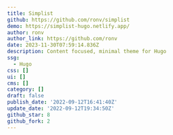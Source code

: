 ```yaml
---
title: Simplist
github: https://github.com/ronv/simplist
demo: https://simplist-hugo.netlify.app/
author: ronv
author_link: https://github.com/ronv
date: 2023-11-30T07:59:14.836Z
description: Content focused, minimal theme for Hugo
ssg:
  - Hugo
css: []
ui: []
cms: []
category: []
draft: false
publish_date: '2022-09-12T16:41:40Z'
update_date: '2022-09-12T19:34:50Z'
github_star: 8
github_fork: 2
---
```

